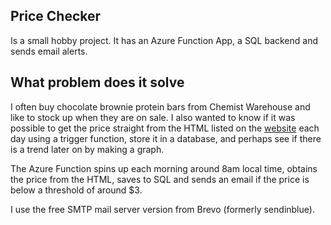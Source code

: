 ## Price Checker

Is a small hobby project.
It has an Azure Function App, a SQL backend and sends email alerts.

## What problem does it solve

I often buy chocolate brownie protein bars from Chemist Warehouse and like to stock up when they are on sale. I also wanted to know if it was possible to get the price straight from the HTML listed on the [website](https://www.chemistwarehouse.com.au/buy/76850/musashi-high-protein-bar-chocolate-brownie-90g) each day using a trigger function, store it in a database, and perhaps see if there is a trend later on by making a graph.

The Azure Function spins up each morning around 8am local time, obtains the price from the HTML, saves to SQL and sends an email if the price is below a threshold of around $3.

I use the free SMTP mail server version from Brevo (formerly sendinblue).